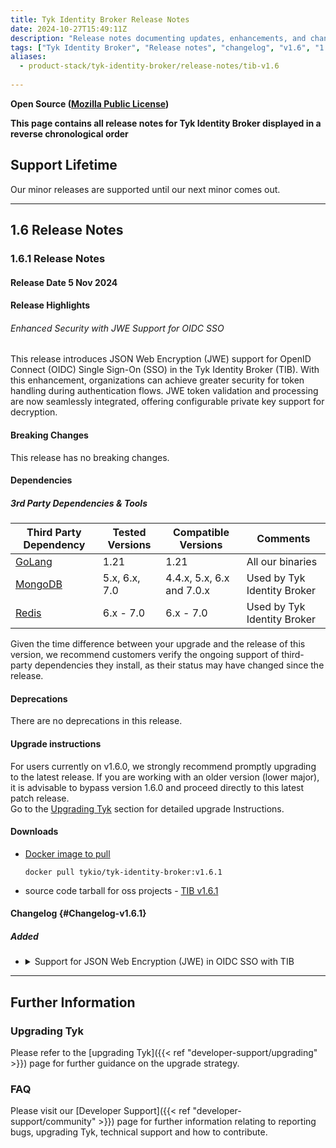 ```yaml
---
title: Tyk Identity Broker Release Notes
date: 2024-10-27T15:49:11Z
description: "Release notes documenting updates, enhancements, and changes for Tyk Identity Broker versions within the 1.6.x series."
tags: ["Tyk Identity Broker", "Release notes", "changelog", "v1.6", "1.6.1"]
aliases:
  - product-stack/tyk-identity-broker/release-notes/tib-v1.6
  
---
```

****Open Source** ([Mozilla Public License](https://github.com/TykTechnologies/tyk/blob/master/LICENSE.md))**

**This page contains all release notes for Tyk Identity Broker displayed in a reverse chronological order**

## Support Lifetime
Our minor releases are supported until our next minor comes out. 

---

<!-- ## 1.7 Release Notes

### 1.7.0 Release Notes

#### Release Date 17 March 2025

#### Release Highlights

This release introduces enhancements to TIB, improving group-based permission mapping, adding support for proxy settings from environment variables, and allowing dynamic state values in the OAuth2 flow. 

For a comprehensive list of changes, please refer to the detailed [changelog]({{< ref "#Changelog-v1.7.0" >}}) below.

#### Breaking Changes
This release has no breaking changes.

#### Dependencies

##### 3rd Party Dependencies & Tools

| Third Party Dependency                                     | Tested Versions        | Compatible Versions    | Comments | 
| ---------------------------------------------------------- | ---------------------- | ---------------------- | -------- | 
| [GoLang](https://go.dev/dl/)                               | 1.21       | 1.21       | All our binaries |
| [MongoDB](https://www.mongodb.com/try/download/community)  | 5.x, 6.x, 7.0 | 4.4.x, 5.x, 6.x and 7.0.x | Used by Tyk Identity Broker |
| [Redis](https://redis.io/download/)         | 6.x - 7.0        | 6.x - 7.0            | Used by Tyk Identity Broker |

Given the time difference between your upgrade and the release of this version, we recommend customers verify the ongoing support of third-party dependencies they install, as their status may have changed since the release.

#### Deprecations
There are no deprecations in this release.

#### Upgrade instructions
For users currently on v1.6.0, we strongly recommend promptly upgrading to the latest release. If you are working with an older version (lower major), it is advisable to bypass version 1.6.0 and proceed directly to this latest patch release.
<br/>
Go to the [Upgrading Tyk](#upgrading-tyk) section for detailed upgrade Instructions.

#### Downloads
- [Docker image to pull](https://hub.docker.com/r/tykio/tyk-identity-broker/tags?name=1.7.0)
  ```
  docker pull tykio/tyk-identity-broker:v1.7.0
  ```
- source code tarball for oss projects - [TIB v1.7.0](https://github.com/TykTechnologies/tyk-identity-broker/releases/tag/v1.7.0)

#### Changelog {#Changelog-v1.7.0}

##### Added
<ul>
<li>
<details>
<summary>Load Proxy Settings from Environment Variables</summary>

TIB now respects `HTTP_PROXY`, `HTTPS_PROXY`, and `NO_PROXY` environment variables when making outbound connections. This change ensures compatibility with air-gapped Kubernetes environments where external services can only be accessed via an HTTP proxy.

</details>
</li>

<li>
<details>
<summary>Dynamic State Query Support in OAuth2 Flow</summary>

The OAuth2 "state" field can now be dynamically set via the URL or form-encoded body. This improvement allows integration with external APIs that require custom state values, ensuring compliance with various regulatory and enterprise authentication requirements.
</details>
</li>

<li>
<details>
<summary>Improved Multi-Group Permission Mapping for Identity Providers</summary>

Previously, TIB assigned a user to the last matched group when multiple groups were mapped, regardless of the identity provider (SAML, LDAP, OAuth, OIDC, etc.). The new functionality introduces support for multi-group mapping, allowing permissions to be merged. This update is backward compatible and ensures that multi-group rights (combined permissions) are only applied if the user does not have a `groupId` assigned via the Dashboard.
</details>
</li>
</ul>

##### Security Fixes
<ul>
<li>
<details>
<summary>Fixed the following CVE</summary>

- [GHSA-v778-237x](https://github.com/advisories/GHSA-v778-237x-gjrc)
</details>
</li>
</ul>

---
 -->
## 1.6 Release Notes

### 1.6.1 Release Notes

#### Release Date 5 Nov 2024

#### Release Highlights
<!-- Required. Use similar ToV to previous release notes. For example for a patch release:
This release primarily focuses on bug fixes.
For a comprehensive list of changes, please refer to the detailed [changelog]({{< ref "#Changelog-vX.Y.0" >}}) below.
-->
###### Enhanced Security with JWE Support for OIDC SSO
This release introduces JSON Web Encryption (JWE) support for OpenID Connect (OIDC) Single Sign-On (SSO) in the Tyk Identity Broker (TIB). With this enhancement, organizations can achieve greater security for token handling during authentication flows. JWE token validation and processing are now seamlessly integrated, offering configurable private key support for decryption.


#### Breaking Changes
<!-- Required. Use the following statement if there are no breaking changes, or explain if there are -->
This release has no breaking changes.

<!-- The following "Changed error log messages" section is Optional!
Instructions: We should mention ALL changes in our application log messages in the changelog section. In case we made such changes, this section should also be added, to make sure the users don't miss this notice among other changelog lines. -->
<!-- ##### Changed error log messages
Important for users who monitor Tyk components using the application logs (i.e. Tyk Gateway log, Tyk Dashboard log, etc.).
We try to avoid making changes to our log messages, especially at error and critical levels. However, sometimes it's necessary. Please find the list of changes made to the application log in this release: -->

<!-- The following "|Planned Breaking Changes" section is optional!
Announce future scheduled breaking changes, e.g. Go version updates, DB driver updates, etc. -->
<!-- ##### Planned Breaking Changes -->

#### Dependencies
<!-- Required. Use this section to announce the following types of dependencies compatible with the release:

Version compatibility with other components in the Tyk stack. This takes the form of a compatibility matrix and is only required for Gateway and Portal.

3rd party dependencies and tools -->
      
##### 3rd Party Dependencies & Tools
<!-- Required. Third-party dependencies encompass tools (GoLang, Helm etc.), databases (PostgreSQL, MongoDB etc.) and external software libraries. This section should be a table that presents the third-party dependencies and tools compatible with the release. Compatible is used in the sense of those versions tested with the releases. Such information assists customers considering upgrading to a specific release.

Additionally, a disclaimer statement was added below the table, for customers to check that the third-party dependency they decide to install remains in support.

An example is given below for illustrative purposes only. Tested Versions and Compatible Versions information will require discussion with relevant squads and QA. -->

| Third Party Dependency                                     | Tested Versions        | Compatible Versions    | Comments | 
| ---------------------------------------------------------- | ---------------------- | ---------------------- | -------- | 
| [GoLang](https://go.dev/dl/)                               | 1.21       | 1.21       | All our binaries |
| [MongoDB](https://www.mongodb.com/try/download/community)  | 5.x, 6.x, 7.0 | 4.4.x, 5.x, 6.x and 7.0.x | Used by Tyk Identity Broker |
| [Redis](https://redis.io/download/)         | 6.x - 7.0        | 6.x - 7.0            | Used by Tyk Identity Broker |

Given the time difference between your upgrade and the release of this version, we recommend customers verify the ongoing support of third-party dependencies they install, as their status may have changed since the release.

#### Deprecations
<!-- Required. Use the following statement if there are no deprecations, or explain if there are -->
There are no deprecations in this release.

<!-- Optional section!
Used to share and notify users about our plan to deprecate features, configs etc. 
Once you put an item in this section, we must keep this item listed in all the following releases till the deprecation happens. -->
<!-- ###### Future deprecations
-->

#### Upgrade instructions
<!-- Required. For patches release (Z>0) use this: -->
For users currently on v1.6.0, we strongly recommend promptly upgrading to the latest release. If you are working with an older version (lower major), it is advisable to bypass version 1.6.0 and proceed directly to this latest patch release.
<br/>
Go to the [Upgrading Tyk](#upgrading-tyk) section for detailed upgrade Instructions.


#### Downloads
- [Docker image to pull](https://hub.docker.com/r/tykio/tyk-identity-broker/tags?name=1.6.1)
  ```
  docker pull tykio/tyk-identity-broker:v1.6.1
  ```
- source code tarball for oss projects - [TIB v1.6.1](https://github.com/TykTechnologies/tyk-identity-broker/releases/tag/v1.6.1)

#### Changelog {#Changelog-v1.6.1}
<!-- Required. The change log should include the following ordered set of sections below that briefly summarise the features, updates and fixed issues of the release.

Here it is important to explain the benefit of each changelog item. As mentioned by James in a previous Slack message (https://tyktech.slack.com/archives/C044R3ZTN6L/p1686812207060839?thread_ts=1686762128.651249&cid=C044R3ZTN6L):
"...it is important to document the customer impact for the work delivered, so we can share it with prospects/install base. For example:
"New Chart delivers x and y benefit to a and b customer use cases. The business impact for them will be this and that" -->

##### Added
<!-- This section should be a bullet point list of new features. Explain:

- The purpose of the new feature
- How does the new feature benefit users?
- Link to documentation of the new feature
- For OSS - Link to the corresponding issue if possible on GitHub to allow the users to see further info.

Each change log item should be expandable. The first line summarises the changelog entry. It should be then possible to expand this to reveal further details about the changelog item. This is achieved using HTML as shown in the example below. -->
<ul>
<li>
<details>
<summary>Support for JSON Web Encryption (JWE) in OIDC SSO with TIB</summary>

This release adds support for JSON Web Encryption (JWE) in OIDC Single Sign-On (SSO) with TIB, providing enhanced security for token handling in authentication flows. This feature enables processing and validation of JWE tokens, with configuration options for setting the private key required for decryption.

For more details, refer to the [OIDC SSO with JWE]({{< ref "api-management/external-service-integration#social-profile-fields" >}}) documentation.
</details>
</li>

</ul>

---

<!--
Repeat the release notes section above for every patch here
-->


<!-- The footer of the release notes page. It contains a further information section with details of how to upgrade Tyk,
links to API documentation and FAQs. You can copy it from the previous release. -->

## Further Information

### Upgrading Tyk
Please refer to the [upgrading Tyk]({{< ref "developer-support/upgrading" >}}) page for further guidance on the upgrade strategy.

### FAQ
Please visit our [Developer Support]({{< ref "developer-support/community" >}}) page for further information relating to reporting bugs, upgrading Tyk, technical support and how to contribute.
